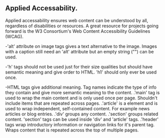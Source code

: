 ## Applied Accessability.

Applied accessability ensures web content can be understood by all, regardless of disabilities or resources. A great resource for projects going forward is the W3 Consortium's Web Content Accessibility Guidelines (WCAG). 

-'alt' attribute on image tags gives a text alternative to the image. Images with a caption still need an 'alt' attribute but an empty string ("") can be used.

-'h' tags should not be used just for their size qualities but should have semantic meaning and give order to HTML. 'h1' should only ever be used once.

-HTML tags give additional meaning. Tag names indicate the type of info they contain and give more semantic meaning to the content.
    .'main' tag is used to wrap the main content and is only used once per page. Shouldn't include items that are repeated across pages.
    .'article' is a element and is used to wrap independent, self-contained content. For example news articles or blog entries.
    .'div' groups any content.
    .'section' groups related content. 'section' tags can be used inside 'div' and 'article' tags.
    .'header' tags wrap introductory information or navigation links for it's parent tag. Wraps content that is repeated across the top of multiple pages.